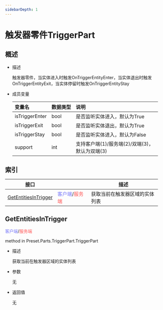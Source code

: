 ```yaml
---
sidebarDepth: 1
---
```

# 触发器零件TriggerPart



## 概述

- 描述

    触发器零件，当实体进入时触发OnTriggerEntityEnter，当实体退出时触发OnTriggerEntityExit，当实体停留时触发OnTriggerEntityStay

- 成员变量

    | 变量名 | <div style="width: 4em">数据类型</div> | 说明 |
    | :--- | :--- | :--- |
    | isTriggerEnter | bool | 是否监听实体进入，默认为True |
    | isTriggerExit | bool | 是否监听实体退出，默认为True |
    | isTriggerStay | bool | 是否监听实体进入，默认为False |
    | support | int | 支持客户端(1)/服务端(2)/双端(3)，默认为双端(3) |



## 索引

| 接口 | <div style="width: 3em"></div> | 描述 |
| --- | --- | --- |
| [GetEntitiesInTrigger](#getentitiesintrigger) | <span style="display:inline;color:#7575f9">客户端</span>/<span style="display:inline;color:#ff5555">服务端</span> | 获取当前在触发器区域的实体列表 |




## GetEntitiesInTrigger

<span style="display:inline;color:#7575f9">客户端</span>/<span style="display:inline;color:#ff5555">服务端</span>

method in Preset.Parts.TriggerPart.TriggerPart

- 描述

    获取当前在触发器区域的实体列表

- 参数

    无

- 返回值

    无




